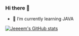 ### Hi there 👋



- 🌱 I’m currently learning JAVA

[![Jeeeem's GitHub stats](https://github-readme-stats.vercel.app/api?username=jeeeem)](https://github.com/jeeeem/github-readme-stats)

<!--
**jeeeem/jeeeem** is a ✨ _special_ ✨ repository because its `README.md` (this file) appears on your GitHub profile.

Here are some ideas to get you started:

- 🔭 I’m currently working on ...
- 🌱 I’m currently learning ...
- 👯 I’m looking to collaborate on ...
- 🤔 I’m looking for help with ...
- 💬 Ask me about ...
- 📫 How to reach me: ...
- 😄 Pronouns: ...
- ⚡ Fun fact: ...
-->
